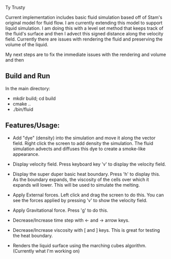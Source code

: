 Ty Trusty

Current implementation includes basic fluid simulation based off of Stam's original model for fluid flow. I am currently extending this model to support liquid simulation. I am doing this with a level set method that keeps track of the fluid's surface and then I advect this signed distance along the velocity field. Currently there are issues with rendering the fluid and preserving the volume of the liquid. 

My next steps are to fix the immediate issues with the rendering and volume and then 

## Build and Run
In the main directory:
- mkdir build; cd build
- cmake ..
- ./bin/fluid

## Features/Usage:
- Add "dye" (density) into the simulation and move it along the vector field. Right click the screen to add density the simulation. The fluid simulation advects and diffuses this dye to create a smoke-like appearance. 

- Display velocity field. Press keyboard key 'v' to display the velocity field.

- Display the super duper basic heat boundary. Press 'h' to display this. As the boundary expands, the viscosity of the cells over which it expands will lower. This will be used to simulate the melting.

- Apply External forces. Left click and drag the screen to do this. You can see the forces applied by pressing 'v' to show the velocity field. 

- Apply Gravitational force. Press 'g' to do this. 

- Decrease/Increase time step with <- and -> arrow keys.

- Decrease/Increase viscosity with \[ and \] keys. This is great for testing the heat boundary. 

- Renders the liquid surface using the marching cubes algorithm. (Currently what I'm working on)
